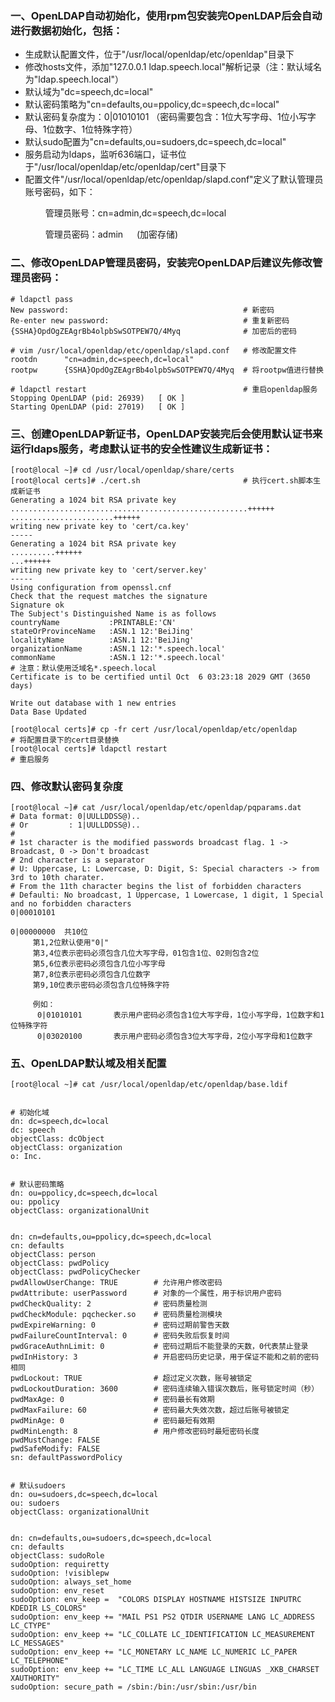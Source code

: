 

### 一、OpenLDAP自动初始化，使用rpm包安装完OpenLDAP后会自动进行数据初始化，包括：
- 生成默认配置文件，位于"/usr/local/openldap/etc/openldap"目录下
- 修改hosts文件，添加"127.0.0.1   ldap.speech.local"解析记录（注：默认域名为"ldap.speech.local"）
- 默认域为"dc=speech,dc=local"
- 默认密码策略为"cn=defaults,ou=ppolicy,dc=speech,dc=local"
- 默认密码复杂度为：0|01010101 （密码需要包含：1位大写字母、1位小写字母、1位数字、1位特殊字符）
- 默认sudo配置为"cn=defaults,ou=sudoers,dc=speech,dc=local"
- 服务启动为ldaps，监听636端口，证书位于"/usr/local/openldap/etc/openldap/cert"目录下
- 配置文件"/usr/local/openldap/etc/openldap/slapd.conf"定义了默认管理员账号密码，如下：</p>
&emsp;&emsp; 管理员账号：cn=admin,dc=speech,dc=local </p>
&emsp;&emsp; 管理员密码：admin  &emsp; (加密存储) </p>


### 二、修改OpenLDAP管理员密码，安装完OpenLDAP后建议先修改管理员密码：
```shell
# ldapctl pass
New password:                                       # 新密码
Re-enter new password:                              # 重复新密码
{SSHA}OpdOgZEAgrBb4olpbSwSOTPEW7Q/4Myq              # 加密后的密码

# vim /usr/local/openldap/etc/openldap/slapd.conf   # 修改配置文件
rootdn      "cn=admin,dc=speech,dc=local"
rootpw      {SSHA}OpdOgZEAgrBb4olpbSwSOTPEW7Q/4Myq  # 将rootpw值进行替换

# ldapctl restart                                   # 重启openldap服务
Stopping OpenLDAP (pid: 26939)   [ OK ]
Starting OpenLDAP (pid: 27019)   [ OK ]
```


### 三、创建OpenLDAP新证书，OpenLDAP安装完后会使用默认证书来运行ldaps服务，考虑默认证书的安全性建议生成新证书：
```shell
[root@local ~]# cd /usr/local/openldap/share/certs
[root@local certs]# ./cert.sh                       # 执行cert.sh脚本生成新证书
Generating a 1024 bit RSA private key
.....................................................++++++
.......................++++++
writing new private key to 'cert/ca.key'
-----
Generating a 1024 bit RSA private key
..........++++++
...++++++
writing new private key to 'cert/server.key'
-----
Using configuration from openssl.cnf
Check that the request matches the signature
Signature ok
The Subject's Distinguished Name is as follows
countryName           :PRINTABLE:'CN'
stateOrProvinceName   :ASN.1 12:'BeiJing'
localityName          :ASN.1 12:'BeiJing'
organizationName      :ASN.1 12:'*.speech.local'
commonName            :ASN.1 12:'*.speech.local'                            # 注意：默认使用泛域名*.speech.local
Certificate is to be certified until Oct  6 03:23:18 2029 GMT (3650 days)

Write out database with 1 new entries
Data Base Updated
```
```shell
[root@local certs]# cp -fr cert /usr/local/openldap/etc/openldap            # 将配置目录下的cert目录替换
[root@local certs]# ldapctl restart                                         # 重启服务

```


### 四、修改默认密码复杂度
```shell
[root@local ~]# cat /usr/local/openldap/etc/openldap/pqparams.dat 
# Data format: 0|UULLDDSS@)..
# Or         : 1|UULLDDSS@)..
#
# 1st character is the modified passwords broadcast flag. 1 -> Broadcast, 0 -> Don't broadcast
# 2nd character is a separator
# U: Uppercase, L: Lowercase, D: Digit, S: Special characters -> from 3rd to 10th charater.
# From the 11th character begins the list of forbidden characters
# Defaulti: No broadcast, 1 Uppercase, 1 Lowercase, 1 digit, 1 Special and no forbidden characters
0|00010101
```
```shell
0|00000000  共10位
     第1,2位默认使用"0|"
     第3,4位表示密码必须包含几位大写字母，01包含1位、02则包含2位
     第5,6位表示密码必须包含几位小写字母
     第7,8位表示密码必须包含几位数字
     第9,10位表示密码必须包含几位特殊字符

     例如：
      0|01010101       表示用户密码必须包含1位大写字母，1位小写字母，1位数字和1位特殊字符
      0|03020100       表示用户密码必须包含3位大写字母，2位小写字母和1位数字
```


### 五、OpenLDAP默认域及相关配置
```shell
[root@local ~]# cat /usr/local/openldap/etc/openldap/base.ldif


# 初始化域
dn: dc=speech,dc=local
dc: speech
objectClass: dcObject
objectClass: organization
o: Inc.


# 默认密码策略
dn: ou=ppolicy,dc=speech,dc=local
ou: ppolicy
objectClass: organizationalUnit


dn: cn=defaults,ou=ppolicy,dc=speech,dc=local
cn: defaults
objectClass: person
objectClass: pwdPolicy
objectClass: pwdPolicyChecker
pwdAllowUserChange: TRUE        # 允许用户修改密码
pwdAttribute: userPassword      # 对象的一个属性，用于标识用户密码
pwdCheckQuality: 2              # 密码质量检测
pwdCheckModule: pqchecker.so    # 密码质量检测模块
pwdExpireWarning: 0             # 密码过期前警告天数
pwdFailureCountInterval: 0      # 密码失败后恢复时间
pwdGraceAuthnLimit: 0           # 密码过期后不能登录的天数，0代表禁止登录
pwdInHistory: 3                 # 开启密码历史记录，用于保证不能和之前的密码相同
pwdLockout: TRUE                # 超过定义次数，账号被锁定
pwdLockoutDuration: 3600        # 密码连续输入错误次数后，账号锁定时间（秒）
pwdMaxAge: 0                    # 密码最长有效期
pwdMaxFailure: 60               # 密码最大失效次数，超过后账号被锁定
pwdMinAge: 0                    # 密码最短有效期
pwdMinLength: 8                 # 用户修改密码时最短密码长度
pwdMustChange: FALSE
pwdSafeModify: FALSE
sn: defaultPasswordPolicy


# 默认sudoers
dn: ou=sudoers,dc=speech,dc=local
ou: sudoers
objectClass: organizationalUnit


dn: cn=defaults,ou=sudoers,dc=speech,dc=local
cn: defaults
objectClass: sudoRole
sudoOption: requiretty
sudoOption: !visiblepw
sudoOption: always_set_home
sudoOption: env_reset
sudoOption: env_keep =  "COLORS DISPLAY HOSTNAME HISTSIZE INPUTRC KDEDIR LS_COLORS"
sudoOption: env_keep += "MAIL PS1 PS2 QTDIR USERNAME LANG LC_ADDRESS LC_CTYPE"
sudoOption: env_keep += "LC_COLLATE LC_IDENTIFICATION LC_MEASUREMENT LC_MESSAGES"
sudoOption: env_keep += "LC_MONETARY LC_NAME LC_NUMERIC LC_PAPER LC_TELEPHONE"
sudoOption: env_keep += "LC_TIME LC_ALL LANGUAGE LINGUAS _XKB_CHARSET XAUTHORITY"
sudoOption: secure_path = /sbin:/bin:/usr/sbin:/usr/bin
```


